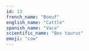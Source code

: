 ```yaml
---
id: 13
french_name: "Boeuf"
english_name: "Cattle"
spanish_name: "Vaca"
scientific_name: "Bos taurus"
emoji: "cow"
---
```

